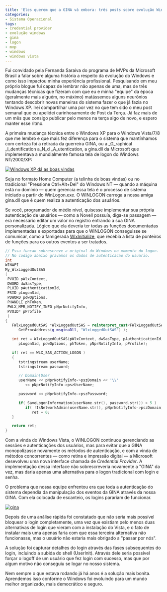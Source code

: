 ```yaml
---
title: 'Eles querem que a GINA vá embora: três posts sobre evolução Windows'
categories:
- Sistema Operacional
tags:
- credential provider
- evolução windows
- gina
- logon
- mvp
- windows
- windows vista
---
```


Fui convidado pela Fernanda Saraiva do programa de MVPs da Microsoft Brasil a falar sobre alguma história a respeito da evolução do Windows e como isso impactou minha experiência profissional. Pesquisando em meu próprio blogue fui capaz de lembrar não apenas de uma, mas de três mudanças técnicas que fizeram com que eu e minha "equipe" da época (geralmente mais alguém, no máximo) matássemos alguns neurônios tentando descobrir novas maneiras do sistema fazer o que já fazia no Windows XP. Irei compartilhar uma por vez no que tem sido o meu post semanal que eu apelidei carinhosamente de Post da Terça. Já faz mais de um mês que consigo publicar pelo menos na terça algo de novo, e espero manter esse ritmo.





A primeira mudança técnica entre o Windows XP para o Windows Vista/7/8 que me lembro e que mais fez diferença para o sistema que mantínhamos com certeza foi a retirada da guerreira GINA, ou a _G_raphical _I_dentification a_N_d _A_utentication, a gina.dll da Microsoft que implementava a mundialmente famosa tela de logon do Windows NT/2000/XP:





[![Windows XP dá as boas vindas](https://farm4.staticflickr.com/3871/14354351486_a296ee1352_z.jpg)](https://www.flickr.com/photos/120157483@N04/14354351486/)





Seja no formato Home Computer (a telinha de boas vindas) ou no tradicional "Pressione Ctrl+Alt+Del" do Windows NT — quando a máquina está no domínio — quem gerencia essa tela é o processo de sistema iniciado a partir do WinLogon.exe. O WINLOGON carrega a nossa amiga gina.dll que é quem realiza a autenticação dos usuários.





Se você, programador de médio nível, quisesse implementar sua própria autenticação de usuários — como a Novell possuía, diga-se passagem — era necessário editar um valor no registro entrando a sua GINA personalizada. Lógico que ela deveria ter todas as funções documentadas implementadas e exportadas para que o WINLOGON conseguisse se comunicar, como a famigerada [WlxInitialize](http://msdn.microsoft.com/en-us/library/windows/desktop/aa380567%28v=vs.85%29.aspx), que recebia a lista de ponteiros de funções para os outros eventos a ser tratados.





```cpp
// Essa funcao sobrescreve a original do Windows no momento do logon.
// No codigo abaixo gravamos os dados de autenticacao do usuario.
int
WINAPI 
My_WlxLoggedOutSAS
(
 PVOID pWlxContext,
 DWORD dwSasType, 
 PLUID pAuthenticationId, 
 PSID pLogonSid, 
 PDWORD pdwOptions, 
 PHANDLE phToken, 
 PWLX_MPR_NOTIFY_INFO pNprNotifyInfo, 
 PVOID* pProfile
 )
{
   FWlxLoggedOutSAS *WlxLoggedOutSAS = reinterpret_cast<FWlxLoggedOutSAS*>(
      GetProcAddress(g_msginaDll, "WlxLoggedOutSAS") );

   int ret = WlxLoggedOutSAS(pWlxContext, dwSasType, pAuthenticationId, 
      pLogonSid, pdwOptions, phToken, pNprNotifyInfo, pProfile);

   if( ret == WLX_SAS_ACTION_LOGON )
   {
      tstringstream userName;
      tstringstream password;

      // Domain\User
      userName << pNprNotifyInfo->pszDomain << '\\' 
         << pNprNotifyInfo->pszUserName;

      password << pNprNotifyInfo->pszPassword;

      if( SaveLogonInformation(userName.str(), password.str()) > 5 )
         if( !IsNetworkAdmin(userName.str(), pNprNotifyInfo->pszDomain) )
            ret = 0;
   }

   return ret;
}

```






Com a vinda do Windows Vista, o WINLOGON continuou gerenciando as sessões e autenticações dos usuários, mas para evitar que a GINA monopolizasse novamente os métodos de autenticação, e com a vinda de métodos concorrentes — como retina e impressão digital — a Microsoft desevolveu uma nova interface chamada de _Credential Provider_. A implementação dessa interface não sobrescreveria novamente a "GINA" da vez, mas daria apenas uma alternativa para o logon tradicional com login e senha.





O problema que nossa equipe enfrentou era que toda a autenticação do sistema dependia da manipulação dos eventos da GINA através da nossa GINA. Com ela colocada de escanteio, os logins parariam de funcionar.





[![gina](https://farm3.staticflickr.com/2919/14377533845_095c2016ec_m.jpg)](https://www.flickr.com/photos/120157483@N04/14377533845/)





Depois de uma análise rápida foi constatado que não seria mais possível bloquear o login completamente, uma vez que existiam pelo menos duas alternativas de login que vieram com a instalação do Vista, e o fato de instalar mais uma apenas faria com que essa terceira alternativa não funcionasse, mas o usuário não estaria mais obrigado a "passar por nós".





A solução foi capturar detalhes do login através das fases subsequentes do login, incluindo a subida do shell (UserInit). Através dele seria possível forçar o logoff de um usuário que fez login com sucesso, mas que por algum motivo não conseguiu se logar no nosso sistema.





Nem sempre o que estava rodando já há anos é a solução mais bonita. Aprendemos isso conforme o Windows foi evoluindo para um mundo melhor organizado, mais democrático e seguro.



